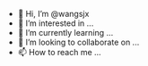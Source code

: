 - 👋 Hi, I’m @wangsjx
- 👀 I’m interested in ...
- 🌱 I’m currently learning ...
- 💞️ I’m looking to collaborate on ...
- 📫 How to reach me ...

<!---
wangsjx/wangsjx is a ✨ special ✨ repository because its `README.md` (this file) appears on your GitHub profile.
You can click the Preview link to take a look at your changes.
--->
